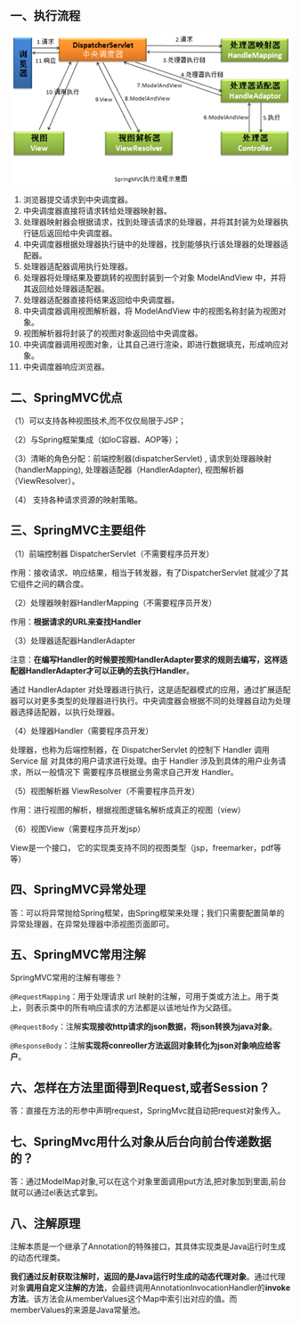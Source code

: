 

## 一、执行流程

![1_1.png](images/1_1.png)

1. 浏览器提交请求到中央调度器。
2. 中央调度器直接将请求转给处理器映射器。
3. 处理器映射器会根据请求，找到处理该请求的处理器，并将其封装为处理器执行链后返回给中央调度器。
4. 中央调度器根据处理器执行链中的处理器，找到能够执行该处理器的处理器适配器。
5. 处理器适配器调用执行处理器。
6. 处理器将处理结果及要跳转的视图封装到一个对象 ModelAndView 中，并将其返回给处理器适配器。
7. 处理器适配器直接将结果返回给中央调度器。
8. 中央调度器调用视图解析器，将 ModelAndView 中的视图名称封装为视图对象。
9. 视图解析器将封装了的视图对象返回给中央调度器。
10. 中央调度器调用视图对象，让其自己进行渲染，即进行数据填充，形成响应对象。
11. 中央调度器响应浏览器。

## 二、SpringMVC优点

（1）可以支持各种视图技术,而不仅仅局限于JSP；

（2）与Spring框架集成（如IoC容器、AOP等）；

（3）清晰的角色分配：前端控制器(dispatcherServlet) , 请求到处理器映射（handlerMapping), 处理器适配器（HandlerAdapter), 视图解析器（ViewResolver）。

（4） 支持各种请求资源的映射策略。

## 三、SpringMVC主要组件

（1）前端控制器 DispatcherServlet（不需要程序员开发）

作用：接收请求、响应结果，相当于转发器，有了DispatcherServlet 就减少了其它组件之间的耦合度。

（2）处理器映射器HandlerMapping（不需要程序员开发）

作用：**根据请求的URL来查找Handler**

（3）处理器适配器HandlerAdapter

注意：**在编写Handler的时候要按照HandlerAdapter要求的规则去编写，这样适配器HandlerAdapter才可以正确的去执行Handler**。

通过 HandlerAdapter 对处理器进行执行，这是适配器模式的应用，通过扩展适配器可以对更多类型的处理器进行执行。中央调度器会根据不同的处理器自动为处理器选择适配器，以执行处理器。

（4）处理器Handler（需要程序员开发）

处理器，也称为后端控制器，在 DispatcherServlet 的控制下 Handler 调用 Service 层 对具体的用户请求进行处理。由于 Handler 涉及到具体的用户业务请求，所以一般情况下 需要程序员根据业务需求自己开发 Handler。

（5）视图解析器 ViewResolver（不需要程序员开发）

作用：进行视图的解析，根据视图逻辑名解析成真正的视图（view）

（6）视图View（需要程序员开发jsp）

View是一个接口， 它的实现类支持不同的视图类型（jsp，freemarker，pdf等等）

## 四、SpringMVC异常处理

答：可以将异常抛给Spring框架，由Spring框架来处理；我们只需要配置简单的异常处理器，在异常处理器中添视图页面即可。

## 五、SpringMVC常用注解

SpringMVC常用的注解有哪些？

`@RequestMapping`：用于处理请求 url 映射的注解，可用于类或方法上。用于类上，则表示类中的所有响应请求的方法都是以该地址作为父路径。

`@RequestBody`：注解**实现接收http请求的json数据，将json转换为java对象**。

`@ResponseBody`：注解**实现将conreoller方法返回对象转化为json对象响应给客户**。

## 六、怎样在方法里面得到Request,或者Session？

答：直接在方法的形参中声明request，SpringMvc就自动把request对象传入。

## 七、SpringMvc用什么对象从后台向前台传递数据的？

答：通过ModelMap对象,可以在这个对象里面调用put方法,把对象加到里面,前台就可以通过el表达式拿到。

## 八、注解原理

注解本质是一个继承了Annotation的特殊接口，其具体实现类是Java运行时生成的动态代理类。

**我们通过反射获取注解时，返回的是Java运行时生成的动态代理对象**。通过代理对象**调用自定义注解的方法**，会最终调用AnnotationInvocationHandler的**invoke方法**。该方法会从memberValues这个Map中索引出对应的值。而memberValues的来源是Java常量池。
